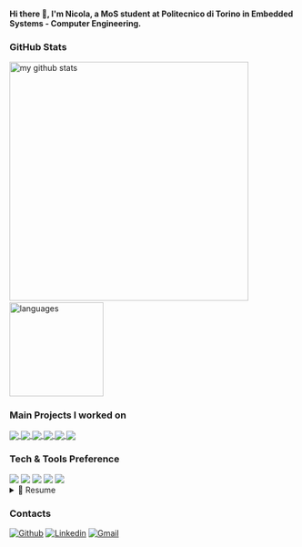 #### Hi there 👋, I'm Nicola, a MoS student at Politecnico di Torino in Embedded Systems - Computer Engineering.

### GitHub Stats

<img src="https://github-readme-stats.vercel.app/api?username=NicolaGiardino&show_icons=true&theme=radical" alt="my github stats" width="420"/>&nbsp;<img src="https://github-readme-stats.vercel.app/api/top-langs/?username=NicolaGiardino&layout=compact&theme=radical" alt="languages" height="165">

### Main Projects I worked on

<a href="https://github.com/NicolaGiardino/SoC_EKF_Linux">
  <img align="center" src="https://github-readme-stats.vercel.app/api/pin/?username=NicolaGiardino&repo=SoC_EKF_Linux&title_color=ffffff&text_color=c9cacc&icon_color=2bbc8a&bg_color=1d1f21"/>
</a>

<a href="https://github.com/NicolaGiardino/Sifive_HiFive_RevB_Projects">
  <img align="center" src="https://github-readme-stats.vercel.app/api/pin/?username=NicolaGiardino&repo=Sifive_HiFive_RevB_Projects&title_color=ffffff&text_color=c9cacc&icon_color=2bbc8a&bg_color=1d1f21"/>
</a>

<a href="https://github.com/NicolaGiardino/AHRS">
  <img align="center" src="https://github-readme-stats.vercel.app/api/pin/?username=NicolaGiardino&repo=AHRS&title_color=ffffff&text_color=c9cacc&icon_color=2bbc8a&bg_color=1d1f21"/>
</a>

<a href="https://github.com/NicolaGiardino/OSES_Project">
  <img align="center" src="https://github-readme-stats.vercel.app/api/pin/?username=NicolaGiardino&repo=OSES_Project&title_color=ffffff&text_color=c9cacc&icon_color=2bbc8a&bg_color=1d1f21"/>
</a>

<a href="https://github.com/NicolaGiardino/https://github.com/NicolaGiardino/RISCV_CPU_Labs">
  <img align="center" src="https://github-readme-stats.vercel.app/api/pin/?username=NicolaGiardino&repo=RISCV_CPU_Labs&title_color=ffffff&text_color=c9cacc&icon_color=2bbc8a&bg_color=1d1f21"/>
</a>

<a href="https://github.com/NicolaGiardino/ASE_ExtraPoints">
  <img align="center" src="https://github-readme-stats.vercel.app/api/pin/?username=NicolaGiardino&repo=ASE_ExtraPoints&title_color=ffffff&text_color=c9cacc&icon_color=2bbc8a&bg_color=1d1f21"/>
</a>

### Tech & Tools Preference

<div>
<img src="https://img.shields.io/badge/C-00599C?style=for-the-badge&logo=c&logoColor=white"> <img src="https://img.shields.io/badge/-Rust-brown?style=flat&logo=rust&logoColor=000000"> <img src="http://img.shields.io/badge/-Git-F1502F?style=flat&logo=git&logoColor=FFFFFF"> 
<img src="http://img.shields.io/badge/-Github-000000?style=flat&logo=github&logoColor=FFFFFF"> <img src="http://img.shields.io/badge/-VS%20Code-007ACC?style=flat&logo=visual%20studio%20code&logoColor=white">
</div>

<details>
  <summary>📃 Resume</summary>


## Education

- 📖 **Embedded Systems Engineering**\
📆 2021 - now\
📍 **Politecnico di Torino** - Torino, Italia

- 📖 **Computer Engineering**\
📆 2017 - 2021\
📍 **Università Federico II di Napoli** - Napoli, Italia

## Experience

- 👨‍💻 **Research Scolarship**\
📆 Nov.2022 - June 2023\
- 👨‍💻 **Research Scolarship**\
📆 Mar.2024 - Now\
📍 **Politecnico di Torino** - Torino, Italia

- 👨‍💻 **Co-Leader Electronics Dept.**\
📆 Nov. 2022 - Now\
👨‍💻 **Firmware Group Coordinator**\
📆 Dic. 2021 - Oct. 2022\
📍 **Team DIANA** - Torino, Italia

- 👨‍💻 **Software Manager**\
📆 Jan.2023 - June 2023\
📍 **SPEI SATELLES** - Torino, Italia

- 👨‍💻 **Electronics and Telemetry Division Manager**\
📆 Sep. 2019 - Nov. 2019\
👨‍💻 **Computer Technology Division Member**\
📆 Oct. 2018 - Aug. 2019\
📍 **UninaCorse E-Team** - Napoli, Italia

-->

</details>

### Contacts

[![Github](https://img.shields.io/badge/-Github-000?style=flat&logo=Github&logoColor=white)](https://github.com/NicolaGiardino)
[![Linkedin](https://img.shields.io/badge/-LinkedIn-blue?style=flat&logo=Linkedin&logoColor=white)](https://www.linkedin.com/in/nicola-di-gruttola-giardino-663b7a183/)
[![Gmail](https://img.shields.io/badge/-Gmail-c14438?style=flat&logo=Gmail&logoColor=white)](mailto:nicoladgg@protonmail.com)
